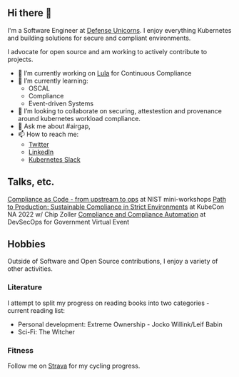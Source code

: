 ## Hi there 👋

I'm a Software Engineer at [Defense Unicorns](defenseunicorns.com). I enjoy everything Kubernetes and building solutions for secure and compliant environments. 

I advocate for open source and am working to actively contribute to projects. 

- 🔭 I’m currently working on [Lula](https://github.com/defenseunicorns/lula) for Continuous Compliance
- 🌱 I’m currently learning:
    - OSCAL
    - Compliance
    - Event-driven Systems
- 👯 I’m looking to collaborate on securing, attestestion and provenance around kubernetes workload compliance.
- 💬 Ask me about #airgap, 
- 📫 How to reach me:
    - [Twitter](https://twitter.com/brandtkeller)
    - [LinkedIn](https://www.linkedin.com/in/brandtkeller/)
    - [Kubernetes Slack](https://communityinviter.com/apps/kubernetes/community)

## Talks, etc.

[Compliance as Code - from upstream to ops](https://csrc.nist.gov/csrc/media/Presentations/2022/oscal-mini-workshop-6-DoD_P1/images-media/PlatformOne-DefenseUnicirn-202210-13-2022-HD.mp4) at NIST mini-workshops
[Path to Production: Sustainable Compliance in Strict Environments](https://youtu.be/1tivKIprMsw) at KubeCon NA 2022 w/ Chip Zoller
[Compliance and Compliance Automation](https://youtu.be/eJDCLCAj0kw) at DevSecOps for Government Virtual Event


## Hobbies
Outside of Software and Open Source contributions, I enjoy a variety of other activities.

### Literature
I attempt to split my progress on reading books into two categories - current reading list:
- Personal development: Extreme Ownership - Jocko Willink/Leif Babin
- Sci-Fi: The Witcher

### Fitness
Follow me on [Strava](strava.com) for my cycling progress.